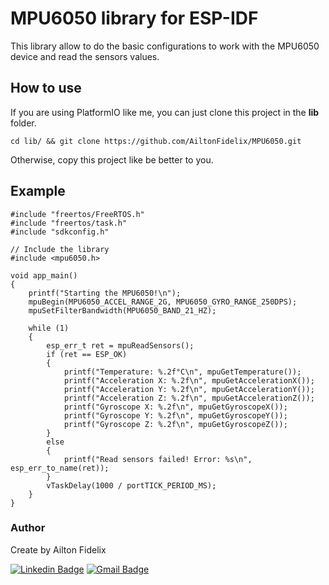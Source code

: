 # MPU6050 library for ESP-IDF

This library allow to do the basic configurations to work with the MPU6050 device and read the sensors values.


## How to use

If you are using PlatformIO like me, you can just clone this project in the **lib** folder. 

```
cd lib/ && git clone https://github.com/AiltonFidelix/MPU6050.git
```

Otherwise, copy this project like be better to you.

## Example

```
#include "freertos/FreeRTOS.h"
#include "freertos/task.h"
#include "sdkconfig.h"

// Include the library
#include <mpu6050.h>

void app_main()
{
    printf("Starting the MPU6050!\n");
    mpuBegin(MPU6050_ACCEL_RANGE_2G, MPU6050_GYRO_RANGE_250DPS);
    mpuSetFilterBandwidth(MPU6050_BAND_21_HZ);

    while (1)
    {
        esp_err_t ret = mpuReadSensors();
        if (ret == ESP_OK)
        {
            printf("Temperature: %.2f°C\n", mpuGetTemperature());
            printf("Acceleration X: %.2f\n", mpuGetAccelerationX());
            printf("Acceleration Y: %.2f\n", mpuGetAccelerationY());
            printf("Acceleration Z: %.2f\n", mpuGetAccelerationZ());
            printf("Gyroscope X: %.2f\n", mpuGetGyroscopeX());
            printf("Gyroscope Y: %.2f\n", mpuGetGyroscopeY());
            printf("Gyroscope Z: %.2f\n", mpuGetGyroscopeZ());
        }
        else
        {
            printf("Read sensors failed! Error: %s\n", esp_err_to_name(ret));
        }
        vTaskDelay(1000 / portTICK_PERIOD_MS);
    }
}
```

### Author

Create by Ailton Fidelix

[![Linkedin Badge](https://img.shields.io/badge/-Ailton-blue?style=flat-square&logo=Linkedin&logoColor=white&link=https://www.linkedin.com/in/ailtonfidelix/)](https://www.linkedin.com/in/ailton-fidelix-9603b31b7/) 
[![Gmail Badge](https://img.shields.io/badge/-ailton1626@gmail.com-c14438?style=flat-square&logo=Gmail&logoColor=white&link=mailto:ailton1626@gmail.com)](mailto:ailton1626@gmail.com)